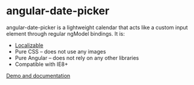 # angular-date-picker

angular-date-picker is a lightweight calendar that acts like a custom input element through regular ngModel bindings. It is:

* [Localizable](https://docs.angularjs.org/guide/i18n)
* Pure CSS – does not use any images
* Pure Angular – does not rely on any other libraries
* Compatible with IE8+

[Demo and documentation](http://myplanet.github.io/angular-date-picker/)
